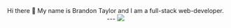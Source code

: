 <div align="center">
  <span>Hi there 👻 My name is Brandon Taylor and I am a full-stack web-developer.</span>
  ---
  <img src="https://github-readme-streak-stats.herokuapp.com/?user=brandontaylor156&theme=monokai&hide_border=false" />
</div>
